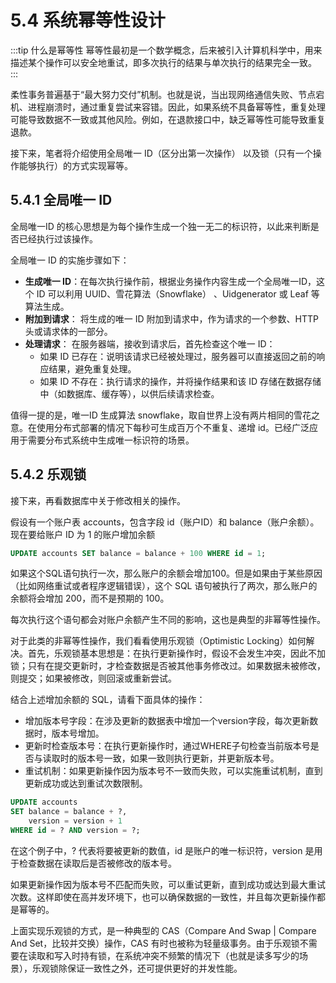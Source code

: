 # 5.4 系统幂等性设计

:::tip 什么是幂等性
幂等性最初是一个数学概念，后来被引入计算机科学中，用来描述某个操作可以安全地重试，即多次执行的结果与单次执行的结果完全一致。
:::

柔性事务普遍基于“最大努力交付”机制。也就是说，当出现网络通信失败、节点宕机、进程崩溃时，通过重复尝试来容错。因此，如果系统不具备幂等性，重复处理可能导致数据不一致或其他风险。例如，在退款接口中，缺乏幂等性可能导致重复退款。

接下来，笔者将介绍使用全局唯一 ID（区分出第一次操作） 以及锁（只有一个操作能够执行）的方式实现幂等。

## 5.4.1 全局唯一 ID

全局唯一ID 的核心思想是为每个操作生成一个独一无二的标识符，以此来判断是否已经执行过该操作。

全局唯一 ID 的实施步骤如下：

- **生成唯一 ID**：在每次执行操作前，根据业务操作内容生成一个全局唯一ID，这个 ID 可以利用 UUID、雪花算法（Snowflake）
、Uidgenerator 或 Leaf 等算法生成。
- **附加到请求**： 将生成的唯一 ID 附加到请求中，作为请求的一个参数、HTTP 头或请求体的一部分。
- **处理请求**： 在服务器端，接收到请求后，首先检查这个唯一 ID：
	- 如果 ID 已存在：说明该请求已经被处理过，服务器可以直接返回之前的响应结果，避免重复处理。
	- 如果 ID 不存在：执行请求的操作，并将操作结果和该 ID 存储在数据存储中（如数据库、缓存等），以供后续请求检查。

值得一提的是，唯一ID 生成算法 snowflake，取自世界上没有两片相同的雪花之意。在使用分布式部署的情况下每秒可生成百万个不重复、递增 id。已经广泛应用于需要分布式系统中生成唯一标识符的场景。

## 5.4.2 乐观锁

接下来，再看数据库中关于修改相关的操作。

假设有一个账户表 accounts，包含字段 id（账户ID）和 balance（账户余额）。现在要给账户 ID 为 1 的账户增加余额

```sql
UPDATE accounts SET balance = balance + 100 WHERE id = 1;
```
如果这个SQL语句执行一次，那么账户的余额会增加100。但是如果由于某些原因（比如网络重试或者程序逻辑错误），这个 SQL 语句被执行了两次，那么账户的余额将会增加 200，而不是预期的 100。

每次执行这个语句都会对账户余额产生不同的影响，这也是典型的非幂等性操作。

对于此类的非幂等性操作，我们看看使用乐观锁（Optimistic Locking）如何解决。首先，乐观锁基本思想是：在执行更新操作时，假设不会发生冲突，因此不加锁；只有在提交更新时，才检查数据是否被其他事务修改过。如果数据未被修改，则提交；如果被修改，则回滚或重新尝试。

结合上述增加余额的 SQL，请看下面具体的操作：

- 增加版本号字段：在涉及更新的数据表中增加一个version字段，每次更新数据时，版本号增加。
- 更新时检查版本号：在执行更新操作时，通过WHERE子句检查当前版本号是否与读取时的版本号一致，如果一致则执行更新，并更新版本号。
- 重试机制：如果更新操作因为版本号不一致而失败，可以实施重试机制，直到更新成功或达到重试次数限制。


```sql
UPDATE accounts 
SET balance = balance + ?, 
    version = version + 1 
WHERE id = ? AND version = ?;
```

在这个例子中，? 代表将要被更新的数值，id 是账户的唯一标识符，version 是用于检查数据在读取后是否被修改的版本号。

如果更新操作因为版本号不匹配而失败，可以重试更新，直到成功或达到最大重试次数。这样即使在高并发环境下，也可以确保数据的一致性，并且每次更新操作都是幂等的。

上面实现乐观锁的方式，是一种典型的 CAS（Compare And Swap | Compare And Set，比较并交换）操作，CAS 有时也被称为轻量级事务。由于乐观锁不需要在读取和写入时持有锁，在系统冲突不频繁的情况下（也就是读多写少的场景），乐观锁除保证一致性之外，还可提供更好的并发性能。

